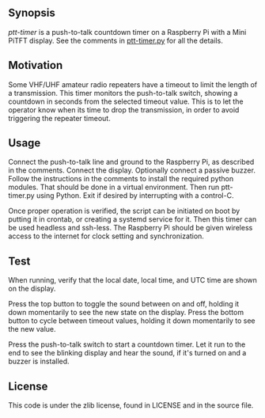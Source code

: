 Synopsis
--------

_ptt-timer_ is a push-to-talk countdown timer on a Raspberry Pi with a Mini
PiTFT display. See the comments in
[ptt-timer.py](https://github.com/4hams/ptt-timer/blob/main/ptt-timer.py) for
all the details.

Motivation
----------

Some VHF/UHF amateur radio repeaters have a timeout to limit the length of a
transmission. This timer monitors the push-to-talk switch, showing a countdown
in seconds from the selected timeout value. This is to let the operator know
when its time to drop the transmission, in order to avoid triggering the
repeater timeout.

Usage
------------

Connect the push-to-talk line and ground to the Raspberry Pi, as described in
the comments. Connect the display. Optionally connect a passive buzzer. Follow
the instructions in the comments to install the required python modules. That
should be done in a virtual environment. Then run ptt-timer.py using Python.
Exit if desired by interrupting with a control-C.

Once proper operation is verified, the script can be initiated on boot by
putting it in crontab, or creating a systemd service for it. Then this timer
can be used headless and ssh-less. The Raspberry Pi should be given wireless
access to the internet for clock setting and synchronization.

Test
----

When running, verify that the local date, local time, and UTC time are shown
on the display.

Press the top button to toggle the sound between on and off, holding it down
momentarily to see the new state on the display. Press the bottom button to
cycle between timeout values, holding it down momentarily to see the new value.

Press the push-to-talk switch to start a countdown timer. Let it run to the end
to see the blinking display and hear the sound, if it's turned on and a buzzer
is installed.

License
-------

This code is under the zlib license, found in LICENSE and in the source file.

